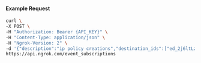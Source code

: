 <!-- Code generated for API Clients. DO NOT EDIT. -->

#### Example Request

```bash
curl \
-X POST \
-H "Authorization: Bearer {API_KEY}" \
-H "Content-Type: application/json" \
-H "Ngrok-Version: 2" \
-d '{"description":"ip policy creations","destination_ids":["ed_2j6ltLzQKVRchqwanW5u5KvAbyR"],"metadata":"{\"environment\": \"staging\"}","sources":[{"type":"ip_policy_created.v0"}]}' \
https://api.ngrok.com/event_subscriptions
```
